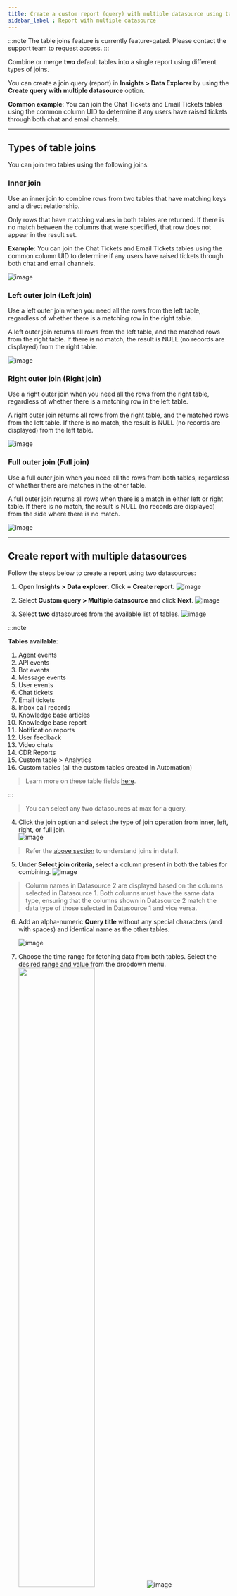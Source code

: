 ```yaml
---
title: Create a custom report (query) with multiple datasource using table join   
sidebar_label : Report with multiple datasource   
---
```


:::note
The table joins feature is currently feature-gated. Please contact the support team to request access.
:::

Combine or merge **two** default tables into a single report using different types of joins.

You can create a join query (report) in **Insights > Data Explorer** by using the **Create query with multiple datasource** option. 

**Common example**: You can join the Chat Tickets and Email Tickets tables using the common column UID to determine if any users have raised tickets through both chat and email channels.

-----------

## <a name="joins"></a>  Types of table joins 

You can join two tables using the following joins: 

### Inner join

Use an inner join to combine rows from two tables that have matching keys and a direct relationship.

Only rows that have matching values in both tables are returned. If there is no match between the columns that were specified, that row does not appear in the result set.


**Example**: You can join the Chat Tickets and Email Tickets tables using the common column UID to determine if any users have raised tickets through both chat and email channels.

![image](https://imgur.com/tSmp8y8.png)

### Left outer join (Left join)

Use a left outer join when you need all the rows from the left table, regardless of whether there is a matching row in the right table.

A left outer join returns all rows from the left table, and the matched rows from the right table. If there is no match, the result is NULL (no records are displayed) from the right table.

![image](https://imgur.com/CPMudRl.png)

### Right outer join (Right join)

Use a right outer join when you need all the rows from the right table, regardless of whether there is a matching row in the left table.

A right outer join returns all rows from the right table, and the matched rows from the left table. If there is no match, the result is NULL (no records are displayed) from the left table.

![image](https://imgur.com/IyuHlaW.png)


### Full outer join (Full join)

Use a full outer join when you need all the rows from both tables, regardless of whether there are matches in the other table.

A full outer join returns all rows when there is a match in either left or right table. If there is no match, the result is NULL (no records are displayed) from the side where there is no match.

![image](https://imgur.com/w8GqojC.png)

--------------

## Create report with multiple datasources

Follow the steps below to create a report using two datasources:

1. Open **Insights > Data explorer**. Click **+ Create report**. 
    ![image](https://imgur.com/3RfOC0d.png)
              
2. Select **Custom query > Multiple datasource** and click **Next**. 
    ![image](https://imgur.com/TJVugCV.png)              
3. Select **two** datasources from the available list of tables.
    ![image](https://imgur.com/fUFx1pD.png)

:::note

**Tables available**: 
1. Agent events
2. API events
3. Bot events
4. Message events
5. User events
6. Chat tickets
7. Email tickets
8. Inbox call records
9. Knowledge base articles
10. Knowledge base report
11. Notification reports
12. User feedback
13. Video chats
14. CDR Reports
15. Custom table > Analytics
16. Custom tables (all the custom tables created in Automation)

> Learn more on these table fields [here](https://docs.yellow.ai/docs/cookbooks/insights/eventdescriptions). 


:::

> You can select any two datasources at max for a query.

4. Click the join option and select the type of join operation from inner, left, right, or full join.      
    ![image](https://imgur.com/k3pXget.png)        

> Refer the [above section](#joins)  to understand joins in detail. 


5. Under **Select join criteria**, select a column present in both the tables for combining. 
    ![image](https://imgur.com/ZrOp89N.png)        

> Column names in Datasource 2 are displayed based on the columns selected in Datasource 1. Both columns must have the same data type, ensuring that the columns shown in Datasource 2 match the data type of those selected in Datasource 1 and vice versa.

6. Add an alpha-numeric **Query title** without any special characters (and with spaces) and identical name as the other tables. 

    ![image](https://imgur.com/hVzAeBw.png)

7. Choose the time range for fetching data from both tables. Select the desired range and value from the dropdown menu.        
    <img src="https://imgur.com/dB4cbtB.png" width="60%"/>
    ![image](https://imgur.com/XRjyUss.png)


> When selecting Previous X days, you can choose to include or exclude the current date (today) while fetching the data via the checkbox as shown above.

8. With column projection, you can choose which columns from each datasource to include in the joined table:
    - To deselect a column, click the cancel option next to the column name.
    - To select a column, pick a column name from the dropdown list.

    ![image](https://imgur.com/r5U28z7.png)

    ![image](https://imgur.com/60mksGY.png)

9. Click **Create** to generate a report. 

----

### Report progress 


On the Data explorer page, you can see the number of reports that are being generated, that is the queies that are in progress. 
    ![image](https://hackmd.io/_uploads/Bk0mrRyBJg.png)


------

### Alerts 

You don’t need to stay on the page after clicking **Create**; you are free to navigate to other pages. The process runs asynchronously, and you will receive a notification once it’s complete.

- Admins and Developers will have access to create and use the reports. 
- Database Viewer can view the reports.

All users with AI agent access can view the notification on the **Notifications tab** 
    ![image](https://imgur.com/yDr0hf4.png)


----------------

### Report generation 

The **Query queue** page displays all reports created by joining tables. 
* While a report is being generated, it appears under **Running queries** along with its status, and you have the option to cancel the generation. 
* **Past queries** can also be viewed. 
* The time taken to generate the report and its creation time are displayed.

![image](https://imgur.com/8iSwvI3.png)

> If query fails, retry with lower time range (example: Time-range as 2 months instead of 2 years). 

A merged table is generated with data from the selected time range, you can add **Filters** to the report and **Summarise/Visualise** it. 

> You can Export the new table as a CSV. 

<!--
You can perform various actions on the report, such as:
* Scheduling the report once you **Save query**
* **Save query** and add this table to **custom reports/dashboard**
* Summarizing and visualizing the report
* Adding **filters**

--> 


-------------

<!--

### Edit join query

1. To make changes to the generated table, click **Edit join query**. 

![image](https://imgur.com/x6kFXSK.png)

2. You can select new Data sources, Join criteria or Projection and click **Update**.  

![image](https://imgur.com/3bUJWNR.png)

3. Click **Save query** to save the updated table with a new name.  

----------



### Save query

To reuse the joined table, save it by clicking **Save Query** and assigning a name to the report. You can find these saved reports under **Insights > Data Explorer > Custom reports**.

![image](https://imgur.com/h6qaMcq.png)

----------

-->

### Add filters

To filter the table data:

1. Click **Filters**.
2. Choose filters for each table separately.
    ![image](https://imgur.com/2E1pGS3.png)
3. Add filter data for the required fields and click **Apply filter**.
   ![image](https://imgur.com/ghQjpw3.png)          


----------


## Limitations of a table join

1. Only two tables can be joined.  
2. Table binning is not supported while filtering the tables.
3. You cannot add custom formulas to a report created by joining 2 tables. 




